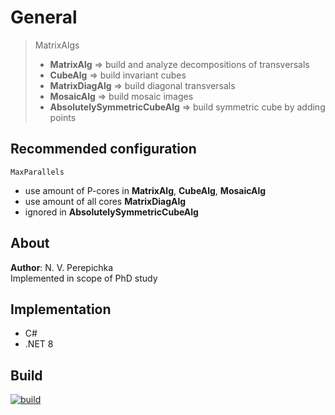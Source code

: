 # General

> MatrixAlgs
> - **MatrixAlg** => build and analyze decompositions of transversals
> - **CubeAlg** => build invariant cubes
> - **MatrixDiagAlg** => build diagonal transversals
> - **MosaicAlg** => build mosaic images
> - **AbsolutelySymmetricCubeAlg** => build symmetric cube by adding points

## Recommended configuration
`MaxParallels`
- use amount of P-cores in **MatrixAlg**, **CubeAlg**, **MosaicAlg**
- use amount of all cores **MatrixDiagAlg** 
- ignored in **AbsolutelySymmetricCubeAlg**

## About
**Author**: N. V. Perepichka  
Implemented in scope of PhD study  

## Implementation
* C#
* .NET 8

## Build
[![build](https://github.com/nperepichka/MatrixAlg/actions/workflows/build.yml/badge.svg)](https://github.com/nperepichka/MatrixAlg/actions/workflows/build.yml)